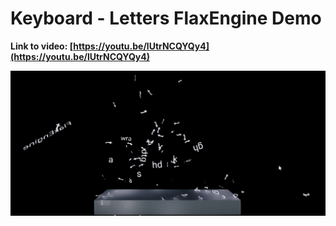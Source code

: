 # Keyboard - Letters FlaxEngine Demo

**Link to video: [https://youtu.be/lUtrNCQYQy4](https://youtu.be/lUtrNCQYQy4)**

[![Video of the demo](./Picture.png)](https://youtu.be/lUtrNCQYQy4)
